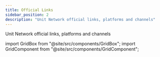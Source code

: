 ```yaml
---
title: Official Links
sidebar_position: 2
description: "Unit Network official links, platforms and channels"
---
```


Unit Network official links, platforms and channels

import GridBox from "@site/src/components/GridBox";
import GridComponent from "@site/src/components/GridComponent";

<GridComponent>
  <GridBox title={"Application"} link={"https://app.unit.network/"} />
  <GridBox title={"Documentation Hub"} link={"https://docs.unit.network/"} />
  <GridBox title={"Twitter"} link={"https://twitter.com/theunitnetwork"} />
  <GridBox title={"Discord"} link={"https://discord.com/invite/unitnetwork"} />
  <GridBox title={"LinkedIn"} link={"https://www.linkedin.com/company/theunitnetwork/"} />
  <GridBox title={"YouTube"} link={"https://www.youtube.com/c/UnitGlobal"} />
  <GridBox title={"Instagram"} link={"https://www.instagram.com/unit.network/"} />
  <GridBox title={"Articles"} link={"https://unitnetwork.medium.com/"} />
  <GridBox title={"Facebook"} link={"https://www.facebook.com/theunitnetwork"} />
</GridComponent>

